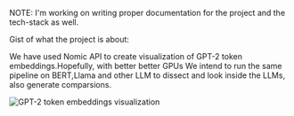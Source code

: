 NOTE: I'm working on writing proper documentation for the project and the tech-stack as well.

Gist of what the project is about:

We have used Nomic API to create visualization of GPT-2 token embeddings.Hopefully, with better better GPUs We intend to run the same pipeline on BERT,Llama and other LLM to dissect and look inside the LLMs, also generate comparsions.

![GPT-2 token embeddings visualization](https://github.com/yashwanth-alapati/Visualize-GPT-2-token-embeddings/assets/145064639/a0528de0-e3b3-44d2-b3e8-0d8be05e9c01)
